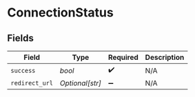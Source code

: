 # ConnectionStatus


## Fields

| Field              | Type               | Required           | Description        |
| ------------------ | ------------------ | ------------------ | ------------------ |
| `success`          | *bool*             | :heavy_check_mark: | N/A                |
| `redirect_url`     | *Optional[str]*    | :heavy_minus_sign: | N/A                |